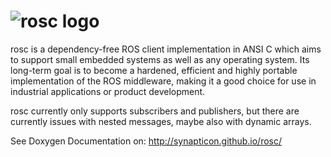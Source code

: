 ![rosc logo](http://web1.synapticon.com/pub/rosc-Logo_150.png)
====
rosc is a dependency-free ROS client implementation in ANSI C which aims to support small embedded systems as well as any operating system. 
Its long-term goal is to become a hardened, efficient and highly portable implementation of the ROS middleware, 
making it a good choice for use in industrial applications or product development.

rosc currently only supports subscribers and publishers, but there are currently issues with nested messages, maybe also with dynamic arrays.

See Doxygen Documentation on:
http://synapticon.github.io/rosc/
